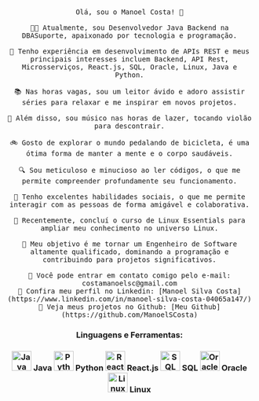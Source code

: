 <!-- Gif hello world. -->
<p align="center">
    <br><br>
    <samp>
        Olá, sou o Manoel Costa! 👋
        <br><br>
        👨‍💻 Atualmente, sou Desenvolvedor Java Backend na DBASuporte, apaixonado por tecnologia e programação.
        <br><br>
        🚀 Tenho experiência em desenvolvimento de APIs REST e meus principais interesses incluem Backend, API Rest, Microsserviços, React.js, SQL, Oracle, Linux, Java e Python.
        <br><br>
        📚 Nas horas vagas, sou um leitor ávido e adoro assistir séries para relaxar e me inspirar em novos projetos.
        <br><br>
        🎸 Além disso, sou músico nas horas de lazer, tocando violão para descontrair.
        <br><br>
        🚲 Gosto de explorar o mundo pedalando de bicicleta, é uma ótima forma de manter a mente e o corpo saudáveis.
        <br><br>
        🔍 Sou meticuloso e minucioso ao ler códigos, o que me permite compreender profundamente seu funcionamento.
        <br><br>
        👥 Tenho excelentes habilidades sociais, o que me permite interagir com as pessoas de forma amigável e colaborativa.
        <br><br>
        🐧 Recentemente, concluí o curso de Linux Essentials para ampliar meu conhecimento no universo Linux.
        <br><br>
        🎯 Meu objetivo é me tornar um Engenheiro de Software altamente qualificado, dominando a programação e contribuindo para projetos significativos.
        <br><br>
        📧 Você pode entrar em contato comigo pelo e-mail: costamanoelsc@gmail.com
        <br>
        🔗 Confira meu perfil no Linkedin: [Manoel Silva Costa](https://www.linkedin.com/in/manoel-silva-costa-04065a147/)
        <br>
        🔗 Veja meus projetos no Github: [Meu Github](https://github.com/ManoelSCosta)
        <h3 align="center">Linguagens e Ferramentas:<h3>
        <p align="center">
            <img src="https://img.icons8.com/color/48/000000/java-coffee-cup-logo.png" alt="Java" width="40px"> Java
            <img src="https://img.icons8.com/color/48/000000/python.png" alt="Python" width="40px"> Python
            <img src="https://img.icons8.com/color/48/000000/react-native.png" alt="React.js" width="40px"> React.js
            <img src="https://img.icons8.com/color/48/000000/sql.png" alt="SQL" width="40px"> SQL
            <img src="https://img.icons8.com/color/48/000000/oracle-logo.png" alt="Oracle" width="40px"> Oracle
            <img src="https://img.icons8.com/color/48/000000/linux.png" alt="Linux" width="40px"> Linux    
        </p>
    </samp>
</p>
